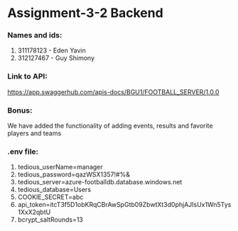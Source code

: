 # Assignment-3-2 Backend

### Names and ids:
1. 311178123 - Eden Yavin
2. 312127467 - Guy Shimony

### Link to API:
https://app.swaggerhub.com/apis-docs/BGU1/FOOTBALL_SERVER/1.0.0

### Bonus:
We have added the functionality of adding events, results and favorite players and teams

### .env file:

1. tedious_userName=manager
2. tedious_password=qazWSX1357!#%&
3. tedious_server=azure-footballdb.database.windows.net
4. tedious_database=Users
5. COOKIE_SECRET=abc
6. api_token=itcT3f5D1obKRqCBrAwSpGtb09ZbwtXt3d0phjAJIsUx1Wn5Tys1XxX2qbtU
7. bcrypt_saltRounds=13
